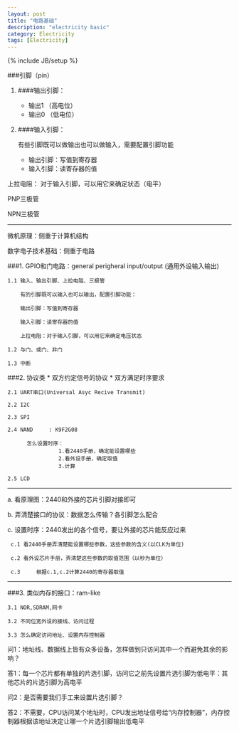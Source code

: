 ```yaml
---
layout: post
title: "电路基础"
description: "electricity basic"
category: Electricity
tags: [Electricity]
---
```

{% include JB/setup %}

###引脚（pin）
1. ####输出引脚：
	* 输出1 （高电位）
	* 输出0 （低电位）

2. ####输入引脚：

	有些引脚既可以做输出也可以做输入，需要配置引脚功能

	* 输出引脚：写值到寄存器
	* 输入引脚：读寄存器的值


上拉电阻：
对于输入引脚，可以用它来确定状态（电平）

PNP三极管

NPN三极管

------

微机原理：侧重于计算机结构

数字电子技术基础：侧重于电路

###1. GPIO和门电路：general perigheral input/output (通用外设输入输出)

	1.1	输入、输出引脚、上拉电阻、三极管
		
		有的引脚既可以输入也可以输出，配置引脚功能：
		
		输出引脚：写值到寄存器
		
		输入引脚：读寄存器的值

		上拉电阻：对于输入引脚，可以用它来确定电压状态

	1.2 与门、或门、非门

	1.3 中断


###2. 协议类
	*	双方约定信号的协议
	*	双方满足时序要求
	
	2.1 UART串口(Universal Asyc Recive Transmit)

	2.2 I2C

	2.3 SPI

	2.4 NAND     : K9F2G08

          怎么设置时序：
                    1.看2440手册，确定能设置哪些
                    2.看外设手册，确定取值
                    3.计算
                    
	2.5 LCD

------

a. 看原理图：2440和外接的芯片引脚对接即可

b. 弄清楚接口的协议：数据怎么传输？各引脚怎么配合

c. 设置时序：2440发出的各个信号，要让外接的芯片能反应过来

     c.1 看2440手册弄清楚能设置哪些参数，这些参数的含义(以CLK为单位)
     
     c.2 看外设芯片手册，弄清楚这些参数的取值范围（以秒为单位）
     
     c.3     根据c.1,c.2计算2440的寄存器取值

------
          
###3.  类似内存的接口：ram-like

	3.1 NOR,SDRAM,网卡

	3.2 不同位宽外设的接线、访问过程

	3.3 怎么确定访问地址、设置内存控制器

问1：地址线、数据线上皆有众多设备，怎样做到只访问其中一个而避免其余的影响？

答1：每一个芯片都有单独的片选引脚，访问它之前先设置片选引脚为低电平：其他芯片的片选引脚为高电平

问2：是否需要我们手工来设置片选引脚？

答2：不需要，CPU访问某个地址时，CPU发出地址信号给“内存控制器”，内存控制器根据该地址决定让哪一个片选引脚输出低电平
